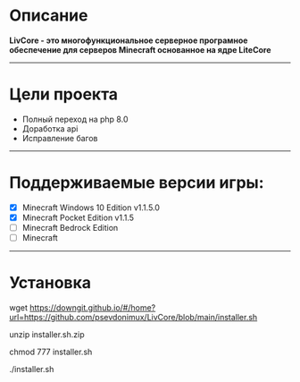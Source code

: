 # Описание
__LivCore - это многофункциональное серверное програмное обеспечение для серверов Minecraft основанное на ядре LiteCore__

------
# Цели проекта
* Полный переход на php 8.0
* Доработка api
* Исправление багов

------
# Поддерживаемые версии игры:
- [X] Minecraft Windows 10 Edition v1.1.5.0
- [X] Minecraft Pocket Edition v1.1.5
- [ ] Minecraft Bedrock Edition
- [ ] Minecraft

------
# Установка
wget https://downgit.github.io/#/home?url=https://github.com/psevdonimux/LivCore/blob/main/installer.sh

unzip installer.sh.zip

chmod 777 installer.sh

./installer.sh
